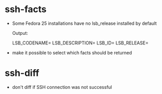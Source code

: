 ssh-facts
=========
- Some Fedora 25 installations have no lsb_release installed by default

  Output:

  LSB_CODENAME=
  LSB_DESCRIPTION=
  LSB_ID=
  LSB_RELEASE=

- make it possible to select which facts should be returned

ssh-diff
========

- don't diff if SSH connection was not successful
